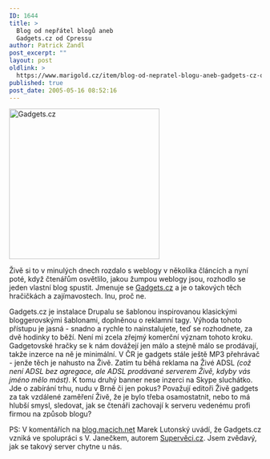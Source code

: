 ```yaml
---
ID: 1644
title: >
  Blog od nepřátel blogů aneb
  Gadgets.cz od Cpressu
author: Patrick Zandl
post_excerpt: ""
layout: post
oldlink: >
  https://www.marigold.cz/item/blog-od-nepratel-blogu-aneb-gadgets-cz-od-cpressu
published: true
post_date: 2005-05-16 08:52:16
---
```

<div class="rightbox"><img src="/wp-content/uploads/20050516-gadgets.jpg" alt="Gadgets.cz" width="300" height="300" /></div>
<p>Živě si to v minulých dnech rozdalo s weblogy v několika článcích a nyní poté, když čtenářům osvětlilo, jakou žumpou weblogy jsou, rozhodlo se jeden vlastní blog spustit. Jmenuje se <a href="http://www.gadgets.cz">Gadgets.cz</a> a je o takových těch hračičkách a zajímavostech. Inu, proč ne. </p>

<p>Gadgets.cz je instalace Drupalu se šablonou inspirovanou klasickými bloggerovskými šablonami, doplněnou o reklamní tagy. Výhoda tohoto přístupu je jasná - snadno a rychle to nainstalujete, teď se rozhodnete, za dvě hodinky to běží. Není mi zcela zřejmý komerční význam tohoto kroku. Gadgetovské hračky se k nám dovážejí jen málo a stejně málo se prodávají, takže inzerce na ně je minimální. V ČR je gadgets stále ještě MP3 přehrávač - jenže těch je nahusto na Živě. Zatím tu běhá reklama na Živé ADSL <i>(což není ADSL bez agregace, ale ADSL prodávané serverem Živě, kdyby vás jméno mělo mást)</i>. K tomu druhý banner nese inzerci na Skype sluchátko. Jde o zabírání trhu, nudu v Brně či jen pokus? Považují editoři Živě gadgets za tak vzdálené zaměření Živě, že je bylo třeba osamostatnit, nebo to má hlubší smysl, sledovat, jak se čtenáři zachovají k serveru vedenému profi firmou na způsob blogu?</p>

<p>PS: V komentářích na <a href="http://blog.macich.net/1116004159-neprehlednete-gadgetscz.html">blog.macich.net</a> Marek Lutonský uvádí, že Gadgets.cz vzniká ve spolupráci s V. Janečkem, autorem <a href="http://www.superveci.cz">Supervěci.cz</a>. Jsem zvědavý, jak se takový server chytne u nás.
</p>
